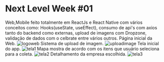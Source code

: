 # Next Level Week #01
Web,Mobile feito totalmente em ReactJs e React Native com vários conceitos como: Hooks(useState, useEffect), consumo de api's com axios tanto do backend como externas, upload de imagens com Dropzone, validação de dados com o celbrate entre vários outros.
Página inicial da Web.
![logoweb](https://user-images.githubusercontent.com/6656966/83899492-ee813200-a72e-11ea-86e1-68d14fce9d38.png)
Sistema de upload de imagem.
![uploadimage](https://user-images.githubusercontent.com/6656966/83899887-8ed75680-a72f-11ea-8155-be3215045e57.png)
Tela inicial do app.
![tela1](https://user-images.githubusercontent.com/6656966/83902033-158d3300-a732-11ea-9ebf-a4e664e457d3.png)
Mapa mostra de acordo com os itens que usuário seleciona para a coleta.
![tela2](https://user-images.githubusercontent.com/6656966/83902038-1756f680-a732-11ea-866a-cdb5fc734743.png)
Detalhamento da empresa escolhida.
![tela3](https://user-images.githubusercontent.com/6656966/83902044-18882380-a732-11ea-8a3c-1b512084018c.png)


